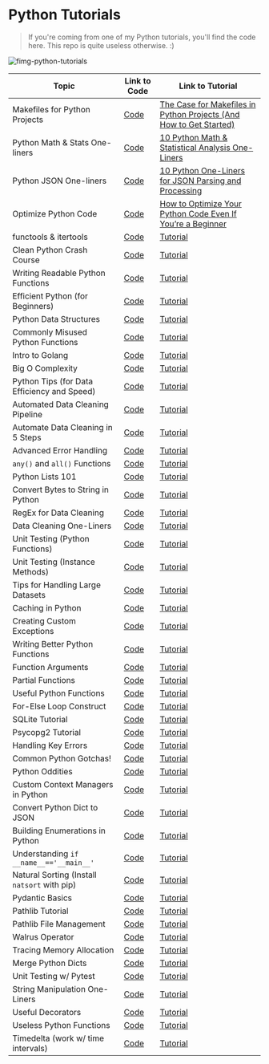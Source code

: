 # Python Tutorials

> If you're coming from one of my Python tutorials, you'll find the code here. This repo is quite useless otherwise. :)
> 
![fimg-python-tutorials](https://i.imgur.com/4KchgGD.png)

| Topic | Link to Code | Link to Tutorial|
|-------|--------------|-----------------|
| Makefiles for Python Projects | [Code](https://github.com/balapriyac/python-basics/tree/main/makefiles)|[The Case for Makefiles in Python Projects (And How to Get Started)](https://www.kdnuggets.com/the-case-for-makefiles-in-python-projects-and-how-to-get-started)|
| Python Math & Stats One-liners | [Code](https://github.com/balapriyac/python-basics/blob/main/useful-python-one-liners/python_math_n_stats_one_liners.ipynb) | [10 Python Math & Statistical Analysis One-Liners](https://www.kdnuggets.com/10-python-math-statistical-analysis-one-liners)|
| Python JSON One-liners | [Code](https://github.com/balapriyac/python-basics/blob/main/useful-python-one-liners/python_json_one_liners.ipynb)|[10 Python One-Liners for JSON Parsing and Processing](https://www.kdnuggets.com/10-python-one-liners-for-json-parsing-and-processing)|
| Optimize Python Code | [Code](https://github.com/balapriyac/python-basics/tree/main/optimize-python-code) | [How to Optimize Your Python Code Even If You’re a Beginner](https://www.kdnuggets.com/how-to-optimize-your-python-code-even-if-youre-a-beginner)|
| functools & itertools| [Code](https://github.com/balapriyac/python-basics/tree/main/functools-n-itertools)|[Tutorial](https://www.kdnuggets.com/python-functools-itertools-7-super-handy-tools-for-smarter-code)|
| Clean Python Crash Course | [Code](https://github.com/balapriyac/python-basics/tree/main/clean-python)|[Tutorial](https://www.kdnuggets.com/stop-writing-messy-python-a-clean-code-crash-course)|
| Writing Readable Python Functions|[Code](https://github.com/balapriyac/python-basics/tree/main/readable-python-functions)|[Tutorial](https://www.kdnuggets.com/the-art-of-writing-readable-python-functions)|
| Efficient Python (for Beginners) | [Code](https://github.com/balapriyac/python-basics/blob/main/efficient-python-for-beginners/main.py) | [Tutorial](https://www.kdnuggets.com/how-to-write-efficient-python-code-even-if-youre-a-beginner)|
| Python Data Structures| [Code](https://github.com/balapriyac/python-basics/tree/main/data-structures) | [Tutorial](https://www.kdnuggets.com/python-data-structures-every-programmer-should-know)|
|Commonly Misused Python Functions | [Code](https://github.com/balapriyac/python-basics/tree/main/misused-python-functions) | [Tutorial](https://www.kdnuggets.com/7-python-functions-youre-probably-misusing-and-dont-realize-it)|
| Intro to Golang | [Code](https://github.com/balapriyac/python-basics/tree/main/go-intro) | [Tutorial](https://www.kdnuggets.com/a-gentle-introduction-to-go-for-python-programmers)|
| Big O Complexity | [Code](https://github.com/balapriyac/python-basics/tree/main/big-o-examples)|[Tutorial](https://www.kdnuggets.com/big-o-complexity-cheat-sheet-coding-interviews)|
|Python Tips (for Data Efficiency and Speed)|[Code](https://github.com/balapriyac/python-basics/tree/main/better-python)|[Tutorial](https://www.kdnuggets.com/5-python-tips-for-data-efficiency-and-speed)|
| Automated Data Cleaning Pipeline| [Code](https://github.com/balapriyac/python-basics/blob/main/automate-data-cleaning/useful_snippets.py) | [Tutorial](https://www.kdnuggets.com/creating-automated-data-cleaning-pipelines-using-python-and-pandas)|
|Automate Data Cleaning in 5 Steps| [Code](https://github.com/balapriyac/python-basics/blob/main/automate-data-cleaning/automate_5_steps.py)|[Tutorial](https://www.kdnuggets.com/how-to-fully-automate-data-cleaning-with-python-in-5-steps)|
|Advanced Error Handling|[Code](https://github.com/balapriyac/python-basics/tree/main/error-handling)|[Tutorial](https://www.kdnuggets.com/advanced-error-handling-in-python-beyond-try-except)|
|`any()` and `all()` Functions | [Code](https://github.com/balapriyac/python-basics/tree/main/any-all)|[Tutorial](https://www.freecodecamp.org/news/python-any-and-all-functions-explained-with-examples/)|
| Python Lists 101 | [Code](https://github.com/balapriyac/python-basics/tree/main/python-lists) | [Tutorial](https://www.freecodecamp.org/news/lists-in-python-comprehensive-guide/)|
|Convert Bytes to String in Python| [Code](https://github.com/balapriyac/python-basics/tree/main/bytes2str) | [Tutorial](https://www.kdnuggets.com/convert-bytes-to-string-in-python-a-tutorial-for-beginners)|
|RegEx for Data Cleaning| [Code](https://github.com/balapriyac/python-basics/tree/main/regex)|[Tutorial](https://www.kdnuggets.com/5-tips-for-using-regular-expressions-in-data-cleaning)|
| Data Cleaning One-Liners | [Code](https://github.com/balapriyac/python-basics/tree/main/data-cleaning) | [Tutorial](https://www.kdnuggets.com/10-useful-python-one-liners-for-data-cleaning)|
| Unit Testing (Python Functions) | [Code](https://github.com/balapriyac/python-basics/tree/main/unit-testing/functions)| [Tutorial](https://www.freecodecamp.org/news/how-to-write-unit-tests-for-python-functions/)|
| Unit Testing (Instance Methods) | [Code](https://github.com/balapriyac/python-basics/tree/main/unit-testing/classes)| [Tutorial](https://www.freecodecamp.org/news/how-to-write-unit-tests-for-instance-methods-in-python/)|
|Tips for Handling Large Datasets| [Code](https://github.com/balapriyac/python-basics/tree/main/handle-large-datasets) | [Tutorial](https://www.kdnuggets.com/tips-handling-large-datasets-python)|
|Caching in Python| [Code](https://github.com/balapriyac/python-basics/tree/main/caching)| [Tutorial](https://www.kdnuggets.com/how-to-speed-up-python-code-with-caching)|
| Creating Custom Exceptions|[Code](https://github.com/balapriyac/python-basics/tree/main/custom-exceptions)|[Tutorial](https://www.kdnuggets.com/how-and-why-to-create-custom-exceptions-in-python)|
|Writing Better Python Functions|[Code](https://github.com/balapriyac/python-basics/tree/main/write-better-funcs)|[Tutorial](https://www.kdnuggets.com/5-tips-for-writing-better-python-functions)|
|Function Arguments|[Code](https://github.com/balapriyac/python-basics/tree/main/function-args)|[Tutorial](https://www.kdnuggets.com/2023/02/python-function-arguments-definitive-guide.html)|
| Partial Functions|[Code](https://github.com/balapriyac/python-basics/tree/main/partial-functions)|[Tutorial](https://www.kdnuggets.com/partial-functions-in-python-a-guide-for-developers)|
|Useful Python Functions| [Code](https://github.com/balapriyac/python-basics/tree/main/useful-python-functions)|[Tutorial](https://www.kdnuggets.com/lesser-known-python-functions-that-are-super-useful)|
|For-Else Loop Construct| [Code](https://github.com/balapriyac/python-basics/tree/main/for-else) | [Tutorial](https://www.freecodecamp.org/news/for-else-loop-in-python/)|
|SQLite Tutorial| [Code](https://github.com/balapriyac/python-basics/tree/main/sqlite-tut)|[Tutorial](https://www.kdnuggets.com/a-guide-to-working-with-sqlite-databases-in-python)|
|Psycopg2 Tutorial| [Code](https://github.com/balapriyac/psycopg2-tutorial) | [Tutorial](https://earthly.dev/blog/psycopg2-postgres-python/)|
|Handling Key Errors|[Code](https://github.com/balapriyac/python-basics/tree/main/keyerrors) |[Tutorial](https://www.freecodecamp.org/news/how-to-handle-keyerror-exceptions-in-python/)|
|Common Python Gotchas!| [Code](https://github.com/balapriyac/python-basics/tree/main/common-gotchas) | [Tutorial](https://www.kdnuggets.com/5-common-python-gotchas-and-how-to-avoid-them)|
| Python Oddities | [Code](https://github.com/balapriyac/python-basics/blob/main/common-gotchas/python_oddities.ipynb) | [Tutorial](https://www.kdnuggets.com/python-oddities-might-surprise-you)|
|Custom Context Managers in Python| [Code](https://github.com/balapriyac/python-basics/tree/main/custom_context_manager)|[Tutorial](https://www.kdnuggets.com/how-to-create-custom-context-managers-in-python)|
|Convert Python Dict to JSON |[Code](https://github.com/balapriyac/python-basics/tree/main/dict-to-json) | [Tutorial](https://www.kdnuggets.com/convert-python-dict-to-json-a-tutorial-for-beginners)|
|Building Enumerations in Python |[Code](https://github.com/balapriyac/python-basics/tree/main/enums) | [Tutorial](https://www.kdnuggets.com/python-enum-how-to-build-enumerations-in-python)
|Understanding `if __name__=='__main__'` | [Code](https://github.com/balapriyac/python-basics/tree/main/name-main-python) | [Tutorial](https://geekflare.com/python-if-name-main/)
|Natural Sorting (Install `natsort` with pip) | [Code](https://github.com/balapriyac/python-basics/tree/main/natural-sorting) | [Tutorial](https://www.kdnuggets.com/exploring-natural-sorting-in-python)
|Pydantic Basics|[Code](https://github.com/balapriyac/python-basics/tree/main/pydantic-basics) | [Tutorial](https://www.kdnuggets.com/pydantic-tutorial-data-validation-in-python-made-simple)|
|Pathlib Tutorial|[Code](https://github.com/balapriyac/python-basics/tree/main/pathlib-tutorial)|[Tutorial](https://www.kdnuggets.com/how-to-navigate-the-filesystem-with-pythons-pathlib)|
|Pathlib File Management|[Code](https://github.com/balapriyac/python-basics/tree/main/pathlib-examples)|[Tutorial](https://www.kdnuggets.com/organize-search-and-back-up-files-with-pythons-pathlib)|
|Walrus Operator|[Code](https://github.com/balapriyac/python-basics/tree/main/walrus-operator)|[Tutorial](https://www.kdnuggets.com/how-not-to-use-pythons-walrus-operator)|
|Tracing Memory Allocation| [Code](https://github.com/balapriyac/python-basics/tree/main/tracemalloc-tutorial)|[Tutorial](https://www.kdnuggets.com/how-to-trace-memory-allocation-in-python)|
|Merge Python Dicts|[Code](https://github.com/balapriyac/python-basics/blob/main/merge-dict/main.py)|[Tutorial](https://www.kdnuggets.com/3-simple-ways-to-merge-python-dictionaries)|
| Unit Testing w/ Pytest| [Code](https://github.com/balapriyac/python-basics/tree/main/pytest) | [Tutorial](https://www.kdnuggets.com/beginners-guide-unit-testing-python-code-pytest)|
| String Manipulation One-Liners| [Code](https://github.com/balapriyac/python-basics/blob/main/string-manipulation/string_manipulation_one_liners.ipynb) | [Tutorial](https://www.kdnuggets.com/15-useful-python-one-liners-string-manipulation)|
| Useful Decorators | [Code](https://github.com/balapriyac/python-basics/tree/main/useful-decorators) | [Tutorial](https://www.kdnuggets.com/7-powerful-python-decorators-to-level-up-your-coding-game)|
| Useless Python Functions | [Code](https://github.com/balapriyac/python-basics/blob/main/useful-python-functions/useless_python_functions.ipynb) | [Tutorial](https://www.kdnuggets.com/7-useless-python-standard-library-functions-you-should-know)|
| Timedelta (work w/ time intervals) | [Code](https://github.com/balapriyac/python-basics/tree/main/timedelta) | [Tutorial](https://www.freecodecamp.org/news/how-to-use-timedelta-objects-in-python/)|

